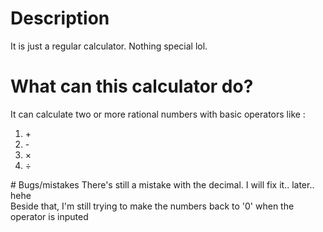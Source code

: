 # Description
It is just a regular calculator. Nothing special lol.
# What can this calculator do?
It can calculate two or more rational numbers with basic operators like :
<ol>
  <li>+</li>
  <li>-</li>
  <li>×</li>
  <li>÷</li>
</ol>
# Bugs/mistakes
There's still a mistake with the decimal. I will fix it.. later.. hehe<br>
Beside that, I'm still trying to make the numbers back to '0' when the operator is inputed<br>
